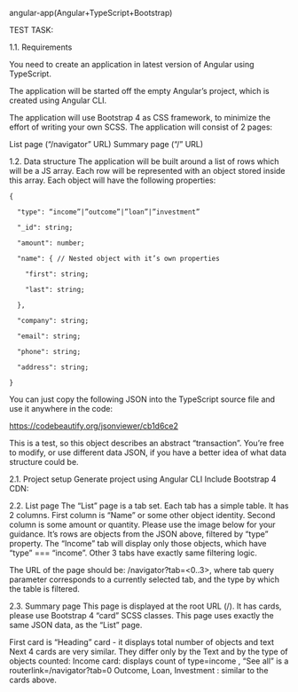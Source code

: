 angular-app(Angular+TypeScript+Bootstrap)

TEST TASK:

1.1. Requirements

You need to create an application in latest version of Angular using TypeScript.

The application will be started off the empty Angular’s project, which is created using Angular CLI.

The application will use Bootstrap 4 as CSS framework, to minimize the effort of writing your own SCSS.
The application will consist of 2 pages:

List page (“/navigator” URL)
Summary page (“/” URL)

1.2. Data structure
The application will be built around a list of rows which will be a JS array. Each row will be represented with an object stored inside this array. Each object will have the following properties:

    {

      "type": “income”|”outcome”|”loan”|”investment”

      "_id": string;

      "amount": number;

      "name": { // Nested object with it’s own properties

        "first": string;

        "last": string;

      },

      "company": string;

      "email": string;

      "phone": string;

      "address": string;

    }

You can just copy the following JSON into the TypeScript source file and use it anywhere in the code:

https://codebeautify.org/jsonviewer/cb1d6ce2


This is a test, so this object describes an abstract “transaction”. You’re free to modify, or use different data JSON, if you have a better idea of what data structure could be.

2.1. Project setup
Generate project using Angular CLI
Include Bootstrap 4 CDN: <link rel="stylesheet" href="https://stackpath.bootstrapcdn.com/bootstrap/4.1.3/css/bootstrap.min.css" integrity="sha384-MCw98/SFnGE8fJT3GXwEOngsV7Zt27NXFoaoApmYm81iuXoPkFOJwJ8ERdknLPMO" crossorigin="anonymous">

2.2. List page
The “List” page is a tab set. Each tab has a simple table. It has 2 columns. First column is “Name” or some other object identity. Second column is some amount or quantity. Please use the image below for your guidance. It’s rows are objects from the JSON above, filtered by “type” property. The “Income” tab will display only those objects, which have “type” === “income”. Other 3 tabs have exactly same filtering logic.

The URL of the page should be: /navigator?tab=<0..3>, where tab query parameter corresponds to a currently selected tab, and the type by which the table is filtered.

2.3. Summary page
This page is displayed at the root URL (/). It has cards, please use Bootstrap 4 “card” SCSS classes. This page uses exactly the same JSON data, as the “List” page.

First card is “Heading” card - it displays total number of objects and text
Next 4 cards are very similar. They differ only by the Text and by the type of objects counted:
Income card: displays count of type=income , “See all” is a routerlink=/navigator?tab=0
Outcome, Loan, Investment : similar to the cards above.


